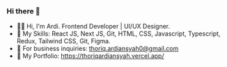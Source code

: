 ### Hi there 👋

- 👋🏻 Hi, I'm Ardi. Frontend Developer | UI/UX Designer.
- 🎯 My Skills: React JS, Next JS, Git, HTML, CSS, Javascript, Typescript, Redux, Tailwind CSS, Git, Figma.
- 📧 For business inquiries: thoriq.ardiansyah0@gmail.com
- 🚀 My Portfolio: https://thoriqardiansyah.vercel.app/
<!--
**thoriqardiansyah/thoriqardiansyah** is a ✨ _special_ ✨ repository because its `README.md` (this file) appears on your GitHub profile.

Here are some ideas to get you started:

- 🔭 I’m currently working on ...
- 🌱 I’m currently learning ...
- 👯 I’m looking to collaborate on ...
- 🤔 I’m looking for help with ...
- 💬 Ask me about ...
- 📫 How to reach me: ...
- 😄 Pronouns: ...
- ⚡ Fun fact: ...
-->
